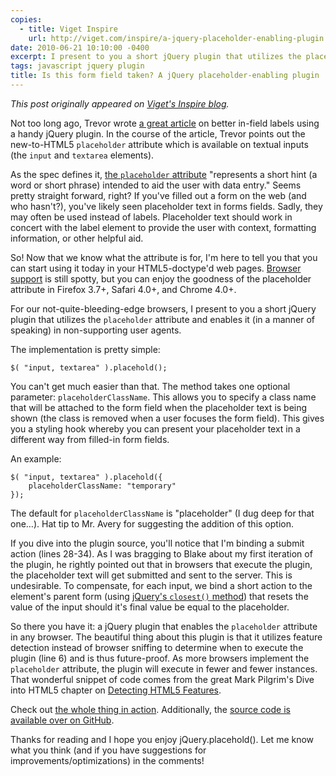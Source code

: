 ```yaml
---
copies:
  - title: Viget Inspire
    url: http://viget.com/inspire/a-jquery-placeholder-enabling-plugin
date: 2010-06-21 10:10:00 -0400
excerpt: I present to you a short jQuery plugin that utilizes the placeholder attribute and enables it (in a manner of speaking) in non-supporting user agents.
tags: javascript jquery plugin
title: Is this form field taken? A jQuery placeholder-enabling plugin
---
```


_This post originally appeared on [Viget's Inspire blog](http://viget.com/inspire/a-jquery-placeholder-enabling-plugin)._

Not too long ago, Trevor wrote [a great article](http://www.viget.com/inspire/a-better-jquery-in-field-label-plugin/) on better in-field labels using a handy jQuery plugin. In the course of the article, Trevor points out the new-to-HTML5 `placeholder` attribute which is available on textual inputs (the `input` and `textarea` elements).

As the spec defines it, [the `placeholder` attribute](http://dev.w3.org/html5/spec/Overview.html#the-placeholder-attribute) "represents a short hint (a word or short phrase) intended to aid the user with data entry." Seems pretty straight forward, right? If you've filled out a form on the web (and who hasn't?), you've likely seen placeholder text in forms fields. Sadly, they may often be used instead of labels. Placeholder text should work in concert with the label element to provide the user with context, formatting information, or other helpful aid.

So! Now that we know what the attribute is for, I'm here to tell you that you can start using it today in your HTML5-doctype'd web pages. [Browser support](http://diveintohtml5.org/forms.html#placeholder) is still spotty, but you can enjoy the goodness of the placeholder attribute in Firefox 3.7+, Safari 4.0+, and Chrome 4.0+.

For our not-quite-bleeding-edge browsers, I present to you a short jQuery plugin that utilizes the `placeholder` attribute and enables it (in a manner of speaking) in non-supporting user agents.

The implementation is pretty simple:

	$( "input, textarea" ).placehold();

You can't get much easier than that. The method takes one optional parameter: `placeholderClassName`. This allows you to specify a class name that will be attached to the form field when the placeholder text is being shown (the class is removed when a user focuses the form field). This gives you a styling hook whereby you can present your placeholder text in a different way from filled-in form fields.

An example:

	$( "input, textarea" ).placehold({
	    placeholderClassName: "temporary"
	});

The default for `placeholderClassName` is "placeholder" (I dug deep for that one…). Hat tip to Mr. Avery for suggesting the addition of this option.

If you dive into the plugin source, you'll notice that I'm binding a submit action (lines 28-34). As I was bragging to Blake about my first iteration of the plugin, he rightly pointed out that in browsers that execute the plugin, the placeholder text will get submitted and sent to the server. This is undesirable. To compensate, for each input, we bind a short action to the element's parent form (using [jQuery's `closest()` method](http://api.jquery.com/closest/)) that resets the value of the input should it's final value be equal to the placeholder.

So there you have it: a jQuery plugin that enables the `placeholder` attribute in any browser. The beautiful thing about this plugin is that it utilizes feature detection instead of browser sniffing to determine when to execute the plugin (line 6) and is thus future-proof. As more browsers implement the `placeholder` attribute, the plugin will execute in fewer and fewer instances. That wonderful snippet of code comes from the great Mark Pilgrim's Dive into HTML5 chapter on [Detecting HTML5 Features](http://diveintohtml5.org/detect.html).

Check out [the whole thing in action](http://www.viget.com/uploads/file/jquery-placehold/). Additionally, the [source code is available over on GitHub](http://github.com/jgarber623/jquery-placehold).

Thanks for reading and I hope you enjoy jQuery.placehold(). Let me know what you think (and if you have suggestions for improvements/optimizations) in the comments!